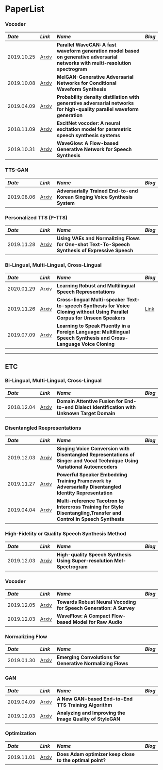 # PaperList

### Vocoder
*Date*  |  *Link* |  *Name*  | *Blog* |
:--- | :--- | :--- | :--- |
2019.10.25  |  [Arxiv](https://arxiv.org/abs/1910.11480)  | **Parallel WaveGAN: A fast waveform generation model based on generative adversarial networks with multi-resolution spectrogram** |  |
2019.10.08  |  [Arxiv](https://arxiv.org/abs/1910.06711)  | **MelGAN: Generative Adversarial Networks for Conditional Waveform Synthesis** |  |
2019.04.09  |  [Arxiv](https://arxiv.org/abs/1904.04472)  | **Probability density distillation with generative adversarial networks for high-quality parallel waveform generation** |  |
2018.11.09  |  [Arxiv](https://arxiv.org/abs/1811.04769)  | **ExcitNet vocoder: A neural excitation model for parametric speech synthesis systems** |  |
2019.10.31  |  [Arxiv](https://arxiv.org/abs/1811.00002)  |  **WaveGlow: A Flow-based Generative Network for Speech Synthesis**  |    |

### TTS-GAN
*Date*  |  *Link* |  *Name*  | *Blog* |
:--- | :--- | :--- | :--- |
2019.08.06  |  [Arxiv](https://arxiv.org/abs/1908.01919)  | **Adversarially Trained End-to-end Korean Singing Voice Synthesis System** |  |

### Personalized TTS (P-TTS)
*Date*  |  *Link* |  *Name*  | *Blog* |
:--- | :--- | :--- | :--- |
2019.11.28  |  [Arxiv](https://arxiv.org/abs/1911.12760)  | **Using VAEs and Normalizing Flows for One-shot Text-To-Speech Synthesis of Expressive Speech** |  |


### Bi-Lingual, Multi-Lingual, Cross-Lingual
*Date*  |  *Link* |  *Name*  | *Blog* |
:--- | :--- | :--- | :--- |
2020.01.29  |  [Arxiv](https://arxiv.org/abs/2001.11128)  |  **Learning Robust and Multilingual Speech Representations**  |    |
2019.11.26  |  [Arxiv](https://arxiv.org/abs/1911.11601)  | **Cross-lingual Multi-speaker Text-to-speech Synthesis for Voice Cloning without Using Parallel Corpus for Unseen Speakers** | [Link](https://whisohdeep.blogspot.com/2019/11/blog-post.html) | 
2019.07.09  |  [Arxiv](https://arxiv.org/abs/1907.04448)  | **Learning to Speak Fluently in a Foreign Language: Multilingual Speech Synthesis and Cross-Language Voice Cloning** |  |

---

## ETC



### Bi-Lingual, Multi-Lingual, Cross-Lingual
*Date*  |  *Link* |  *Name*  | *Blog* |
:--- | :--- | :--- | :--- |
2018.12.04  |  [Arxiv](https://arxiv.org/abs/1812.015013)  | **Domain Attentive Fusion for End-to-end Dialect Identification with Unknown Target Domain** |  |   

### Disentangled Reepresentations
*Date*  |  *Link* |  *Name*  | *Blog* |
:--- | :--- | :--- | :--- |
2019.12.03  |  [Arxiv](https://arxiv.org/abs/1912.02613)  | **Singing Voice Conversion with Disentangled Representations of Singer and Vocal Technique Using Variational Autoencoders** |  | 
2019.11.27  |  [Arxiv](https://arxiv.org/abs/1912.02608)  | **Powerful Speaker Embedding Training Framework by Adversarially Disentangled Identity Representation** |  | 
2019.04.04  |  [Arxiv](https://arxiv.org/abs/1904.02373)  | **Multi-reference Tacotron by Intercross Training for Style Disentangling,Transfer and Control in Speech Synthesis** |  | 

### High-Fidelity or Quality Speech Synthesis Method
*Date*  |  *Link* |  *Name*  | *Blog* |
:--- | :--- | :--- | :--- |
2019.12.03  |  [Arxiv](https://arxiv.org/abs/1912.01167)  | **High-quality Speech Synthesis Using Super-resolution Mel-Spectrogram** |  | 

### Vocoder
*Date*  |  *Link* |  *Name*  | *Blog* |
:--- | :--- | :--- | :--- |
2019.12.05  |  [Arxiv](https://arxiv.org/abs/1912.02461)  | **Towards Robust Neural Vocoding for Speech Generation: A Survey** |  | 
2019.12.03  |  [Arxiv](https://arxiv.org/abs/1912.01219)  | **WaveFlow: A Compact Flow-based Model for Raw Audio** |  | 

### Normalizing Flow
*Date*  |  *Link* |  *Name*  | *Blog* |
:--- | :--- | :--- | :--- |
2019.01.30  |  [Arxiv](https://arxiv.org/abs/1901.11137)  | **Emerging Convolutions for Generative Normalizing Flows** |  | 

### GAN
*Date*  |  *Link* |  *Name*  | *Blog* |
:--- | :--- | :--- | :--- |
2019.04.09  |  [Arxiv](https://arxiv.org/abs/1904.04775)  |  **A New GAN-based End-to-End TTS Training Algorithm**  |  |
2019.12.03  |  [Arxiv](https://arxiv.org/abs/1912.04958)  |  **Analyzing and Improving the Image Quality of StyleGAN**  |  |

### Optimization
*Date*  |  *Link* |  *Name*  | *Blog* |
:--- | :--- | :--- | :--- |
2019.11.01  |  [Arxiv](https://arxiv.org/abs/1911.00289)  |  **Does Adam optimizer keep close to the optimal point?**  |  |

